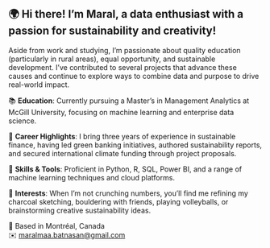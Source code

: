 ## 🌍 Hi there! I’m Maral, a data enthusiast with a passion for sustainability and creativity!

Aside from work and studying, I’m passionate about quality education (particularly in rural areas), equal opportunity, and sustainable development. I’ve contributed to several projects that advance these causes and continue to explore ways to combine data and purpose to drive real-world impact.

📚 **Education**: Currently pursuing a Master’s in Management Analytics at McGill University, focusing on machine learning and enterprise data science.

🚀 **Career Highlights**: I bring three years of experience in sustainable finance, having led green banking initiatives, authored sustainability reports, and secured international climate funding through project proposals.

🌱 **Skills & Tools**: Proficient in Python, R, SQL, Power BI, and a range of machine learning techniques and cloud platforms.

🎨 **Interests**: When I’m not crunching numbers, you’ll find me refining my charcoal sketching, bouldering with friends, playing volleyballs, or brainstorming creative sustainability ideas.

📍 Based in Montréal, Canada\
✉️ maralmaa.batnasan@gmail.com
